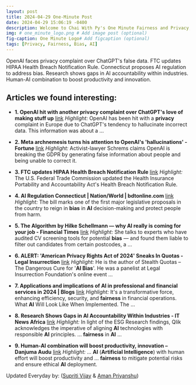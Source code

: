```yaml
---
layout: post
title: 2024-04-29 One-Minute Post
date: 2024-04-29 15:06:19 -0400
description: Welcome to Chai With Py's One Minute Fairness and Privacy, which aims to provide you the current happenings in the world of Fairness, Privacy, and AI.
img: # one_minute_logo.png # Add image post (optional)
fig-caption: One Minute Logo# Add figcaption (optional)
tags: [Privacy, Fairness, Bias, AI]
---
```


OpenAI faces privacy complaint over ChatGPT's false data. FTC updates HIPAA Health Breach Notification Rule. Connecticut proposes AI regulation to address bias. Research shows gaps in AI accountability within industries. Human-AI combination to boost productivity and innovation.

## Articles we found interesting:

- **1. OpenAI hit with another <b>privacy</b> complaint over ChatGPT&#39;s love of making stuff up** [link](https://au.finance.yahoo.com/news/openai-hit-with-another-privacy-complaint-over-chatgpts-love-of-making-stuff-up-162250335.html)
_Highlight:_ OpenAI has been hit with a <b>privacy</b> complaint in Europe due to ChatGPT&#39;s tendency to hallucinate incorrect data. This information was about a&nbsp;...

- **2. Meta archnemesis turns his attention to OpenAI&#39;s &#39;hallucinations&#39; - Fortune** [link](https://fortune.com/2024/04/29/meta-archnemesis-turns-his-attention-to-openai-hallucinations/)
_Highlight:_ Activist-lawyer Schrems claims OpenAI is breaking the GDPR by generating false information about people and being unable to correct it.

- **3. FTC updates HIPAA Health Breach Notification Rule** [link](https://iapp.org/news/a/ftc-updates-hipaa-health-breach-notification-rule/)
_Highlight:_ The U.S. Federal Trade Commission updated the Health Insurance Portability and Accountability Act&#39;s Health Breach Notification Rule.

- **4. <b>AI</b> Regulation Connecticut | Nation/World | bdtonline.com** [link](https://www.bdtonline.com/news/nation_world/ai-regulation-connecticut/image_75582075-97da-51e1-8b06-fb2001e63084.html)
_Highlight:_ The bill marks one of the first major legislative proposals in the country to reign in <b>bias</b> in <b>AI</b> decision-making and protect people from harm.

- **5. The Algorithm by Hilke Schellmann — why <b>AI</b> really is coming for your job - Financial Times** [link](https://www.ft.com/content/e27ee51f-ea02-4489-b223-51fed88fd6a8)
_Highlight:_ She talks to experts who have audited CV screening tools for potential <b>bias</b> — and found them liable to filter out candidates from certain postcodes, a&nbsp;...

- **6. ALERT: &#39;American Privacy Rights Act of 2024&#39; Sneaks In Quotas - Legal Insurrection** [link](https://legalinsurrection.com/2024/04/apra-is-a-quota-bill/)
_Highlight:_ He is the author of Stealth Quotas – The Dangerous Cure for &#39;<b>AI Bias</b>&#39;. He was a panelist at Legal Insurrection Foundation&#39;s online event&nbsp;...

- **7. Applications and implications of <b>AI</b> in professional and financial services in 2024 | Blogs** [link](https://www.insidermedia.com/blogs/midlands/applications-and-implications-of-ai-in-professional-and-financial-services-in-2024)
_Highlight:_ It&#39;s a transformative force, enhancing efficiency, security, and <b>fairness</b> in financial operations. What <b>AI</b> Will Look Like When Implemented. The&nbsp;...

- **8. Research Shows Gaps in <b>AI</b> Accountability Within Industries - IT News Africa** [link](https://www.itnewsafrica.com/2024/04/research-shows-gaps-in-ai-accountability-within-industries/)
_Highlight:_ In light of the ESG Research findings, Qlik acknowledges the imperative of aligning <b>AI</b> technologies with responsible <b>AI</b> principles. ... <b>fairness</b> in <b>AI</b>&nbsp;...

- **9. Human-<b>AI</b> combination will boost productivity, innovation – Danjuma Audu** [link](https://sunnewsonline.com/human-ai-combination-will-boost-productivity-innovation-danjuma-audu/)
_Highlight:_ ... <b>AI</b> (<b>Artificial Intelligence</b>) with human effort will boost productivity and ... <b>fairness</b> to mitigate potential risks and ensure ethical <b>AI</b> deployment.


Updated Everyday by: (<a href="https://supritivijay.github.io/">Supriti Vijay</a> & <a href="https://amanpriyanshu.github.io/">Aman Priyanshu</a>)
